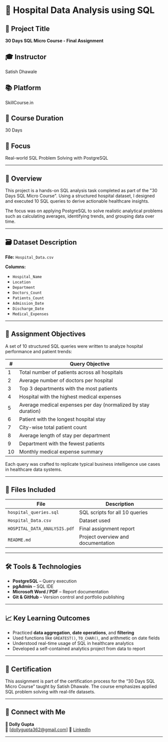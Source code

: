 # 🏥 Hospital Data Analysis using SQL

## 🚀 Project Title
**30 Days SQL Micro Course - Final Assignment**

## 🎓 Instructor
Satish Dhawale

## 📚 Platform
SkillCourse.in

## 📅 Course Duration
30 Days

## 🧠 Focus
Real-world SQL Problem Solving with PostgreSQL

---

## 📌 Overview

This project is a hands-on SQL analysis task completed as part of the "30 Days SQL Micro Course". Using a structured hospital dataset, I designed and executed 10 SQL queries to derive actionable healthcare insights.

The focus was on applying PostgreSQL to solve realistic analytical problems such as calculating averages, identifying trends, and grouping data over time.

---

## 🗃️ Dataset Description

**File:** `Hospital_Data.csv`

**Columns:**
- `Hospital_Name`
- `Location`
- `Department`
- `Doctors_Count`
- `Patients_Count`
- `Admission_Date`
- `Discharge_Date`
- `Medical_Expenses`

---

## 🎯 Assignment Objectives

A set of 10 structured SQL queries were written to analyze hospital performance and patient trends:

| # | Query Objective |
|---|-----------------|
| 1 | Total number of patients across all hospitals |
| 2 | Average number of doctors per hospital |
| 3 | Top 3 departments with the most patients |
| 4 | Hospital with the highest medical expenses |
| 5 | Average medical expenses per day (normalized by stay duration) |
| 6 | Patient with the longest hospital stay |
| 7 | City-wise total patient count |
| 8 | Average length of stay per department |
| 9 | Department with the fewest patients |
| 10 | Monthly medical expense summary |

Each query was crafted to replicate typical business intelligence use cases in healthcare data systems.

---

## 🧾 Files Included

| File | Description |
|------|-------------|
| `hospital_queries.sql` | SQL scripts for all 10 queries |
| `Hospital_Data.csv` | Dataset used |
| `HOSPITAL_DATA_ANALYSIS.pdf` | Final assignment report |
| `README.md` | Project overview and documentation |

---

## 🛠 Tools & Technologies

- **PostgreSQL** – Query execution
- **pgAdmin** – SQL IDE
- **Microsoft Word / PDF** – Report documentation
- **Git & GitHub** – Version control and portfolio publishing

---

## 📈 Key Learning Outcomes

- Practiced **data aggregation**, **date operations**, and **filtering**
- Used functions like `GREATEST()`, `TO_CHAR()`, and arithmetic on date fields
- Understood real-time usage of SQL in healthcare analytics
- Developed a self-contained analytics project from data to report

---

## 📜 Certification

This assignment is part of the certification process for the “30 Days SQL Micro Course” taught by Satish Dhawale. The course emphasizes applied SQL problem solving with real-life datasets.

---

## 🔗 Connect with Me

**👤 Dolly Gupta**  
📧 [dollygupta362@gmail.com] 
🔗 [LinkedIn](https://www.linkedin.com/in/dolly-gupta-3b54b8229)

---

